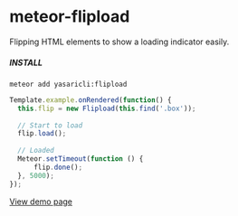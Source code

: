 # meteor-flipload
Flipping HTML elements to show a loading indicator easily.

##### INSTALL 
    meteor add yasaricli:flipload


```js
Template.example.onRendered(function() {
  this.flip = new Flipload(this.find('.box'));
  
  // Start to load
  flip.load();
  
  // Loaded
  Meteor.setTimeout(function () {
      flip.done();
  }, 5000);
});
```

[View demo page](http://pazguille.github.io/flipload/)

